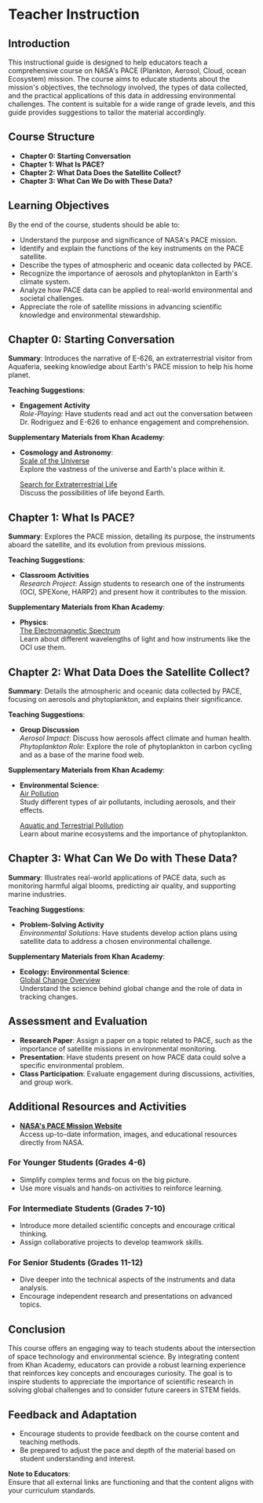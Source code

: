 # Teacher Instruction

## Introduction
This instructional guide is designed to help educators teach a comprehensive course on NASA's PACE (Plankton, Aerosol, Cloud, ocean Ecosystem) mission. The course aims to educate students about the mission's objectives, the technology involved, the types of data collected, and the practical applications of this data in addressing environmental challenges. The content is suitable for a wide range of grade levels, and this guide provides suggestions to tailor the material accordingly.

## Course Structure
- **Chapter 0: Starting Conversation**
- **Chapter 1: What Is PACE?**
- **Chapter 2: What Data Does the Satellite Collect?**
- **Chapter 3: What Can We Do with These Data?**

## Learning Objectives
By the end of the course, students should be able to:

- Understand the purpose and significance of NASA's PACE mission.
- Identify and explain the functions of the key instruments on the PACE satellite.
- Describe the types of atmospheric and oceanic data collected by PACE.
- Recognize the importance of aerosols and phytoplankton in Earth's climate system.
- Analyze how PACE data can be applied to real-world environmental and societal challenges.
- Appreciate the role of satellite missions in advancing scientific knowledge and environmental stewardship.

## Chapter 0: Starting Conversation

**Summary**: Introduces the narrative of E-626, an extraterrestrial visitor from Aquaferia, seeking knowledge about Earth's PACE mission to help his home planet.

**Teaching Suggestions**:
- **Engagement Activity**  
  *Role-Playing*: Have students read and act out the conversation between Dr. Rodriguez and E-626 to enhance engagement and comprehension.

**Supplementary Materials from Khan Academy**:
- **Cosmology and Astronomy**:  
  [Scale of the Universe](https://www.khanacademy.org/science/cosmology-and-astronomy/universe-scale-topic)  
  Explore the vastness of the universe and Earth's place within it.
  
  [Search for Extraterrestrial Life](https://www.khanacademy.org/science/cosmology-and-astronomy/life-earth-universe)  
  Discuss the possibilities of life beyond Earth.

## Chapter 1: What Is PACE?

**Summary**: Explores the PACE mission, detailing its purpose, the instruments aboard the satellite, and its evolution from previous missions.

**Teaching Suggestions**:
- **Classroom Activities**  
  *Research Project*: Assign students to research one of the instruments (OCI, SPEXone, HARP2) and present how it contributes to the mission.

**Supplementary Materials from Khan Academy**:
- **Physics**:  
  [The Electromagnetic Spectrum](https://www.khanacademy.org/science/highschool-physics/x6679aa2c65c01e53:electromagnetic-radiation)  
  Learn about different wavelengths of light and how instruments like the OCI use them.

## Chapter 2: What Data Does the Satellite Collect?

**Summary**: Details the atmospheric and oceanic data collected by PACE, focusing on aerosols and phytoplankton, and explains their significance.

**Teaching Suggestions**:
- **Group Discussion**  
  *Aerosol Impact*: Discuss how aerosols affect climate and human health.  
  *Phytoplankton Role*: Explore the role of phytoplankton in carbon cycling and as a base of the marine food web.

**Supplementary Materials from Khan Academy**:
- **Environmental Science**:  
  [Air Pollution](https://www.khanacademy.org/science/ap-college-environmental-science/x0b0e430a38ebd23f:atmospheric-pollution)  
  Study different types of air pollutants, including aerosols, and their effects.
  
  [Aquatic and Terrestrial Pollution](https://www.khanacademy.org/science/ap-college-environmental-science/x0b0e430a38ebd23f:aquatic-and-terrestrial-pollution)  
  Learn about marine ecosystems and the importance of phytoplankton.

## Chapter 3: What Can We Do with These Data?

**Summary**: Illustrates real-world applications of PACE data, such as monitoring harmful algal blooms, predicting air quality, and supporting marine industries.

**Teaching Suggestions**:
- **Problem-Solving Activity**  
  *Environmental Solutions*: Have students develop action plans using satellite data to address a chosen environmental challenge.

**Supplementary Materials from Khan Academy**:
- **Ecology: Environmental Science**:  
  [Global Change Overview](https://www.khanacademy.org/science/ap-college-environmental-science/x0b0e430a38ebd23f:global-change)  
  Understand the science behind global change and the role of data in tracking changes.

## Assessment and Evaluation

- **Research Paper**: Assign a paper on a topic related to PACE, such as the importance of satellite missions in environmental monitoring.
- **Presentation**: Have students present on how PACE data could solve a specific environmental problem.
- **Class Participation**: Evaluate engagement during discussions, activities, and group work.

## Additional Resources and Activities

- **[NASA's PACE Mission Website](https://pace.oceansciences.org/match.htm#!)**  
  Access up-to-date information, images, and educational resources directly from NASA.

### For Younger Students (Grades 4-6)
- Simplify complex terms and focus on the big picture.
- Use more visuals and hands-on activities to reinforce learning.

### For Intermediate Students (Grades 7-10)
- Introduce more detailed scientific concepts and encourage critical thinking.
- Assign collaborative projects to develop teamwork skills.

### For Senior Students (Grades 11-12)
- Dive deeper into the technical aspects of the instruments and data analysis.
- Encourage independent research and presentations on advanced topics.

## Conclusion

This course offers an engaging way to teach students about the intersection of space technology and environmental science. By integrating content from Khan Academy, educators can provide a robust learning experience that reinforces key concepts and encourages curiosity. The goal is to inspire students to appreciate the importance of scientific research in solving global challenges and to consider future careers in STEM fields.

## Feedback and Adaptation
- Encourage students to provide feedback on the course content and teaching methods.
- Be prepared to adjust the pace and depth of the material based on student understanding and interest.

**Note to Educators**:  
Ensure that all external links are functioning and that the content aligns with your curriculum standards.
